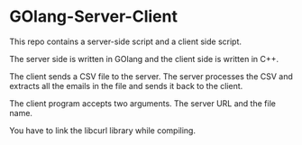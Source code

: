 # GOlang-Server-Client
This repo contains a server-side script and a client side script.

The server side is written in GOlang and the client side is written in C++.

The client sends a CSV file to the server. The server processes the CSV and extracts all the emails in the file and sends it back to the client. 

The client program accepts two arguments. The server URL and the file name. 

You have to link the libcurl library while compiling.
